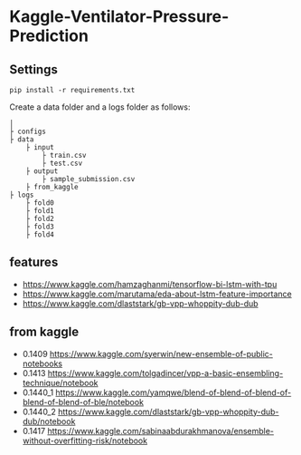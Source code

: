 # Kaggle-Ventilator-Pressure-Prediction

## Settings
```
pip install -r requirements.txt
```
Create a data folder and a logs folder as follows:
```
│
├ configs
├ data 
    ├ input 
        ├ train.csv
        ├ test.csv
    ├ output
        ├ sample_submission.csv
    ├ from_kaggle
├ logs
    ├ fold0
    ├ fold1
    ├ fold2
    ├ fold3
    ├ fold4
```

## features
- https://www.kaggle.com/hamzaghanmi/tensorflow-bi-lstm-with-tpu
- https://www.kaggle.com/marutama/eda-about-lstm-feature-importance
- https://www.kaggle.com/dlaststark/gb-vpp-whoppity-dub-dub

## from kaggle
- 0.1409 https://www.kaggle.com/syerwin/new-ensemble-of-public-notebooks
- 0.1413 https://www.kaggle.com/tolgadincer/vpp-a-basic-ensembling-technique/notebook
- 0.1440_1 https://www.kaggle.com/yamqwe/blend-of-blend-of-blend-of-blend-of-blend-of-ble/notebook
- 0.1440_2 https://www.kaggle.com/dlaststark/gb-vpp-whoppity-dub-dub/notebook
- 0.1417 https://www.kaggle.com/sabinaabdurakhmanova/ensemble-without-overfitting-risk/notebook